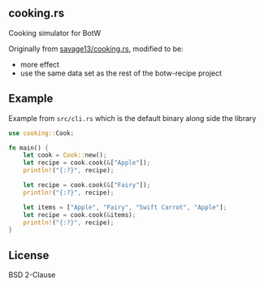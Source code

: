 cooking.rs
----------

Cooking simulator for BotW

Originally from [savage13/cooking.rs](https://github.com/savage13/cooking.rs),
modified to be:
- more effect
- use the same data set as the rest of the botw-recipe project


Example
-------

Example from `src/cli.rs` which is the default binary along side the library

```rust
use cooking::Cook;

fn main() {
    let cook = Cook::new();
    let recipe = cook.cook(&["Apple"]);
    println!("{:?}", recipe);

    let recipe = cook.cook(&["Fairy"]);
    println!("{:?}", recipe);

    let items = ["Apple", "Fairy", "Swift Carrot", "Apple"];
    let recipe = cook.cook(&items);
    println!("{:?}", recipe);
}
```

License
-------

BSD 2-Clause
